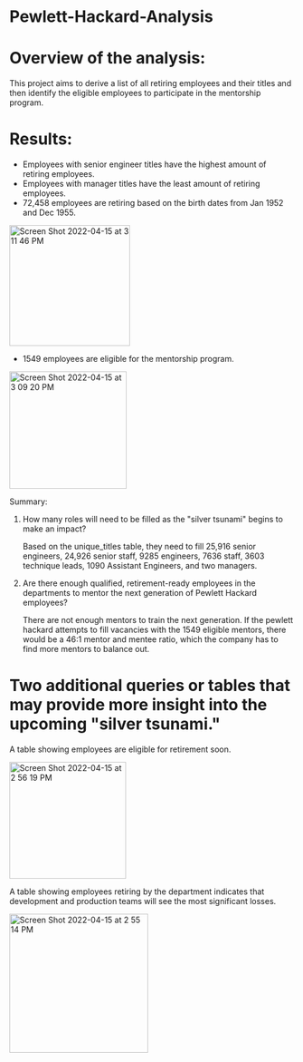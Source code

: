 # Pewlett-Hackard-Analysis
# Overview of the analysis:

This project aims to derive a list of all retiring employees and their titles and then identify the eligible employees to participate in the mentorship program.

# Results:

* Employees with senior engineer titles have the highest amount of retiring employees.
* Employees with manager titles have the least amount of retiring employees.
* 72,458 employees are retiring based on the birth dates from Jan 1952 and Dec 1955.

<img width="213" alt="Screen Shot 2022-04-15 at 3 11 46 PM" src="https://user-images.githubusercontent.com/100738688/163622504-5f0a0911-4300-4824-a9c6-f30a8522dc9a.png">


* 1549 employees are eligible for the mentorship program.

<img width="207" alt="Screen Shot 2022-04-15 at 3 09 20 PM" src="https://user-images.githubusercontent.com/100738688/163622283-7edc690c-34e1-4d58-98af-2fe473f109ed.png">


Summary: 

1. How many roles will need to be filled as the "silver tsunami" begins to make an impact?

   Based on the unique_titles table, they need to fill  25,916 senior engineers, 24,926 senior staff, 9285 engineers, 7636 staff, 3603 technique leads, 1090 Assistant Engineers, and two managers.
           
2. Are there enough qualified, retirement-ready employees in the departments to mentor the next generation of Pewlett Hackard employees?

   There are not enough mentors to train the next generation. If the pewlett hackard attempts to fill vacancies with the 1549 eligible mentors, there would be a 46:1 mentor and mentee ratio, which the company has to find more mentors to balance out.

# Two additional queries or tables that may provide more insight into the upcoming "silver tsunami."

A table showing employees are eligible for retirement soon.


<img width="206" alt="Screen Shot 2022-04-15 at 2 56 19 PM" src="https://user-images.githubusercontent.com/100738688/163618542-fecc92bf-a621-44e2-bbc0-e3793e60302f.png">


A table showing employees retiring by the department indicates that development and production teams will see the most significant losses.

<img width="245" alt="Screen Shot 2022-04-15 at 2 55 14 PM" src="https://user-images.githubusercontent.com/100738688/163617451-fb1137b1-210c-4d49-9076-c0e55848a993.png">


